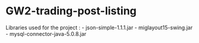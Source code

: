 # GW2-trading-post-listing
Libraries used for the project : 
	- json-simple-1.1.1.jar
	- miglayout15-swing.jar
	- mysql-connector-java-5.0.8.jar